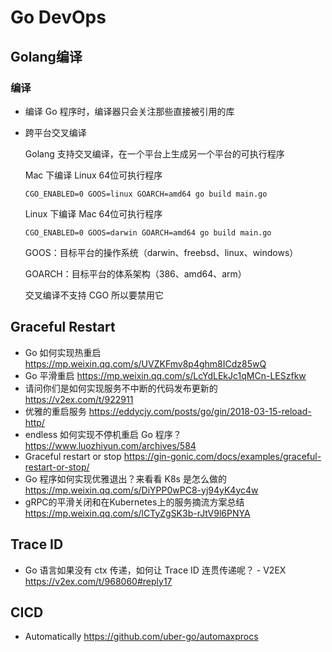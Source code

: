 # Go DevOps

## Golang编译
### 编译
- 编译 Go 程序时，编译器只会关注那些直接被引用的库
- 跨平台交叉编译
    
    Golang 支持交叉编译，在一个平台上生成另一个平台的可执行程序
    
    Mac 下编译 Linux 64位可执行程序
    
    ```
    CGO_ENABLED=0 GOOS=linux GOARCH=amd64 go build main.go
    ```
    
    Linux 下编译 Mac 64位可执行程序
    
    ```
    CGO_ENABLED=0 GOOS=darwin GOARCH=amd64 go build main.go
    ```
    
    GOOS：目标平台的操作系统（darwin、freebsd、linux、windows）
    
    GOARCH：目标平台的体系架构（386、amd64、arm）
    
    交叉编译不支持 CGO 所以要禁用它


## Graceful Restart
- Go 如何实现热重启 https://mp.weixin.qq.com/s/UVZKFmv8p4ghm8ICdz85wQ
- Go 平滑重启 https://mp.weixin.qq.com/s/LcYdLEkJc1qMCn-LESzfkw
- 请问你们是如何实现服务不中断的代码发布更新的 https://v2ex.com/t/922911
- 优雅的重启服务 https://eddycjy.com/posts/go/gin/2018-03-15-reload-http/
- endless 如何实现不停机重启 Go 程序？https://www.luozhiyun.com/archives/584
- Graceful restart or stop https://gin-gonic.com/docs/examples/graceful-restart-or-stop/
- Go 程序如何实现优雅退出？来看看 K8s 是怎么做的 https://mp.weixin.qq.com/s/DiYPP0wPC8-yj94yK4yc4w
- gRPC的平滑关闭和在Kubernetes上的服务摘流方案总结 https://mp.weixin.qq.com/s/lCTyZgSK3b-rJtV9l6PNYA


## Trace ID
- Go 语言如果没有 ctx 传递，如何让 Trace ID 连贯传递呢？ - V2EX https://v2ex.com/t/968060#reply17


## CICD
- Automatically https://github.com/uber-go/automaxprocs
